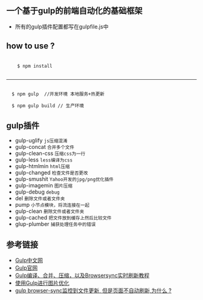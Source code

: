 ## 一个基于gulp的前端自动化的基础框架
- 所有的gulp插件配置都写在gulpfile.js中
## how to use ?

<pre>
  <code>
    $ npm install
  </code>
</pre>

----
<code>
  $ npm gulp  //开发环境 本地服务+热更新
</code>
<code>
  $ npm gulp build // 生产环境
</code>

## gulp插件

* gulp-uglify `js压缩混淆`
* gulp-concat `合并多个文件`
* gulp-clean-css `压缩css为一行`
* gulp-less `less编译为css`
* gulp-htmlmin `html压缩`
* gulp-changed `检查文件是否更改`
* gulp-smushit `Yahoo开发的jpg/png优化插件`
* gulp-imagemin `图片压缩`
* gulp-debug `debug`
* del `删除文件或者文件夹`
* pump `小节点模块，将流连接在一起`
* gulp-clean `删除文件或者文件夹`
* gulp-cached `把文件放到缓存上然后比较文件`
* glup-plumber `捕获处理任务中的错误`

## 参考链接

- [Gulp中文网](https://www.gulpjs.com.cn/)
- [Gulp官网](https://gulpjs.com/plugins/)
- [Gulp编译、合并、压缩，以及Browsersync实时刷新教程](https://blog.csdn.net/beverley__/article/details/55213235)
- [使用Gulp进行图片优化](https://www.jianshu.com/p/d6c11d6619e0)
- [gulp browser-sync监控到文件更新, 但是页面不自动刷新,为什么 ?](https://segmentfault.com/q/1010000008475537)

